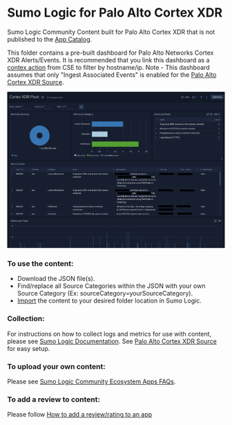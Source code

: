 # Sumo Logic for Palo Alto Cortex XDR
Sumo Logic Community Content built for Palo Alto Cortex XDR that is not published to the [App Catalog](https://help.sumologic.com/docs/integrations/).

This folder contains a pre-built dashboard for Palo Alto Networks Cortex XDR Alerts/Events. It is recommended that you link this dashboard as a [contex action](https://help.sumologic.com/docs/cse/administration/create-cse-context-actions/) from CSE to filter by hostname/ip. Note - This dashboard assumes that only "Ingest Associated Events" is enabled for the [Palo Alto Cortex XDR Source](https://help.sumologic.com/docs/send-data/hosted-collectors/cloud-to-cloud-integration-framework/palo-alto-cortex-xdr-source/).

![screenshot](Screenshots/Screenshot%202023-02-02%20at%201.20.56%20PM.png)

### To use the content:
- Download the JSON file(s).
- Find/replace all Source Categories within the JSON with your own Source Category (Ex: sourceCategory=yourSourceCategory).
- [Import](https://help.sumologic.com/docs/get-started/library/#import-content) the content to your desired folder location in Sumo Logic.

### Collection:
For instructions on how to collect logs and metrics for use with content, please see [Sumo Logic Documentation](https://help.sumologic.com/docs/send-data/). See [Palo Alto Cortex XDR Source](https://help.sumologic.com/docs/send-data/hosted-collectors/cloud-to-cloud-integration-framework/palo-alto-cortex-xdr-source/) for easy setup.

### To upload your own content:
Please see [Sumo Logic Community Ecosystem Apps FAQs](https://help.sumologic.com/docs/integrations/community-ecosystem-apps/#faq).

### To add a review to content:
Please follow [How to add a review/rating to an app](https://help.sumologic.com/docs/integrations/community-ecosystem-apps/#how-do-i-add-a-reviewrating-to-an-app)